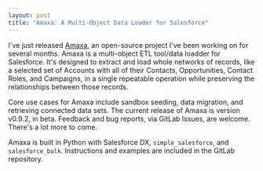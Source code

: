```yaml
---
layout: post
title: "Amaxa: A Multi-Object Data Loader for Salesforce"
---
```


I've just released [Amaxa](https://gitlab.com/davidmreed/amaxa), an open-source project I've been working on for several months. Amaxa is a multi-object ETL tool/data loadder for Salesforce. It's designed to extract and load whole networks of records, like a selected set of Accounts with all of their Contacts, Opportunities, Contact Roles, and Campaigns, in a single repeatable operation while preserving the relationships between those records.

Core use cases for Amaxa include sandbox seeding, data migration, and retrieving connected data sets. The current release of Amaxa is version v0.9.2, in beta. Feedback and bug reports, via GitLab Issues, are welcome. There's a lot more to come.

Amaxa is built in Python with Salesforce DX, `simple_salesforce`, and `salesforce_bulk`. Instructions and examples are included in the GitLab repository.